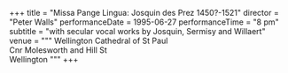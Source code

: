 +++
title = "Missa Pange Lingua: Josquin des Prez 1450?-1521"
director = "Peter Walls"
performanceDate = 1995-06-27
performanceTime = "8 pm"
subtitle = "with secular vocal works by Josquin, Sermisy and Willaert"
venue = """
Wellington Cathedral of St Paul  
Cnr Molesworth and Hill St  
Wellington
"""
+++


